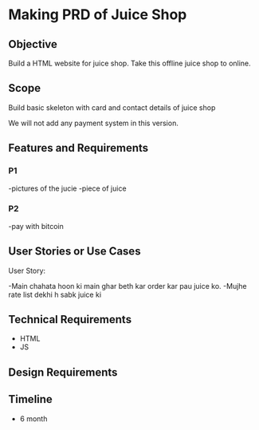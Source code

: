 # Making PRD of Juice Shop

## Objective

Build a HTML website for juice shop. Take this offline juice shop to online.

## Scope

Build basic skeleton with card and contact details of juice shop

We will not add any payment system in this version.

## Features and Requirements

### P1 
-pictures of the jucie
-piece of juice

### P2
 -pay with bitcoin

## User Stories or Use Cases

User Story:

-Main chahata hoon ki main ghar beth kar order kar pau juice ko.
-Mujhe rate list dekhi h sabk juice ki


## Technical Requirements

- HTML
- JS

## Design Requirements

## Timeline

- 6 month

## 